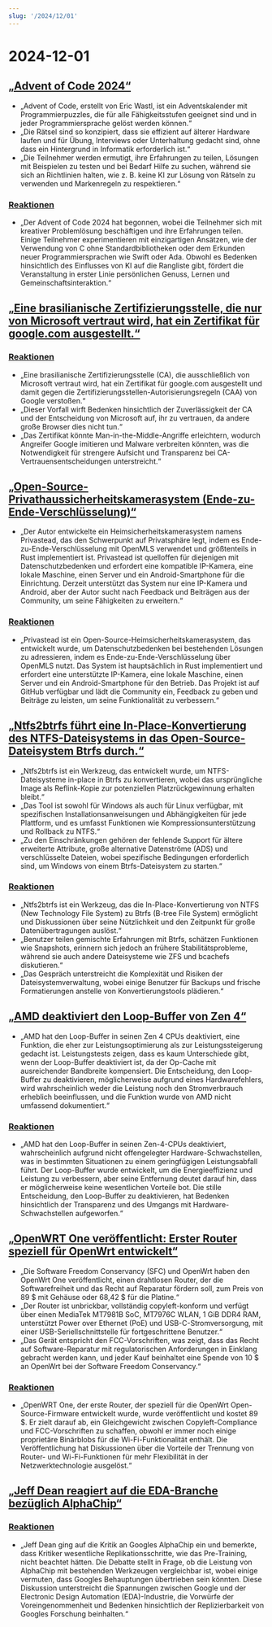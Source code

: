 ```yaml
---
slug: '/2024/12/01'
---
```


# 2024-12-01

## [„Advent of Code 2024“](https://adventofcode.com/2024/about)

- „Advent of Code, erstellt von Eric Wastl, ist ein Adventskalender mit Programmierpuzzles, die für alle Fähigkeitsstufen geeignet sind und in jeder Programmiersprache gelöst werden können.“
- „Die Rätsel sind so konzipiert, dass sie effizient auf älterer Hardware laufen und für Übung, Interviews oder Unterhaltung gedacht sind, ohne dass ein Hintergrund in Informatik erforderlich ist.“
- „Die Teilnehmer werden ermutigt, ihre Erfahrungen zu teilen, Lösungen mit Beispielen zu testen und bei Bedarf Hilfe zu suchen, während sie sich an Richtlinien halten, wie z. B. keine KI zur Lösung von Rätseln zu verwenden und Markenregeln zu respektieren.“

### [Reaktionen](https://news.ycombinator.com/item?id=42287231)

- „Der Advent of Code 2024 hat begonnen, wobei die Teilnehmer sich mit kreativer Problemlösung beschäftigen und ihre Erfahrungen teilen. Einige Teilnehmer experimentieren mit einzigartigen Ansätzen, wie der Verwendung von C ohne Standardbibliotheken oder dem Erkunden neuer Programmiersprachen wie Swift oder Ada. Obwohl es Bedenken hinsichtlich des Einflusses von KI auf die Rangliste gibt, fördert die Veranstaltung in erster Linie persönlichen Genuss, Lernen und Gemeinschaftsinteraktion.“

## [„Eine brasilianische Zertifizierungsstelle, die nur von Microsoft vertraut wird, hat ein Zertifikat für google.com ausgestellt.“](https://follow.agwa.name/notice/AoZSMI38xcA3TrN1sm)

### [Reaktionen](https://news.ycombinator.com/item?id=42284202)

- „Eine brasilianische Zertifizierungsstelle (CA), die ausschließlich von Microsoft vertraut wird, hat ein Zertifikat für google.com ausgestellt und damit gegen die Zertifizierungsstellen-Autorisierungsregeln (CAA) von Google verstoßen.“
- „Dieser Vorfall wirft Bedenken hinsichtlich der Zuverlässigkeit der CA und der Entscheidung von Microsoft auf, ihr zu vertrauen, da andere große Browser dies nicht tun.“
- „Das Zertifikat könnte Man-in-the-Middle-Angriffe erleichtern, wodurch Angreifer Google imitieren und Malware verbreiten könnten, was die Notwendigkeit für strengere Aufsicht und Transparenz bei CA-Vertrauensentscheidungen unterstreicht.“

## [„Open-Source-Privathaussicherheitskamerasystem (Ende-zu-Ende-Verschlüsselung)“](https://github.com/privastead/privastead)

- „Der Autor entwickelte ein Heimsicherheitskamerasystem namens Privastead, das den Schwerpunkt auf Privatsphäre legt, indem es Ende-zu-Ende-Verschlüsselung mit OpenMLS verwendet und größtenteils in Rust implementiert ist. Privastead ist quelloffen für diejenigen mit Datenschutzbedenken und erfordert eine kompatible IP-Kamera, eine lokale Maschine, einen Server und ein Android-Smartphone für die Einrichtung. Derzeit unterstützt das System nur eine IP-Kamera und Android, aber der Autor sucht nach Feedback und Beiträgen aus der Community, um seine Fähigkeiten zu erweitern.“

### [Reaktionen](https://news.ycombinator.com/item?id=42284412)

- „Privastead ist ein Open-Source-Heimsicherheitskamerasystem, das entwickelt wurde, um Datenschutzbedenken bei bestehenden Lösungen zu adressieren, indem es Ende-zu-Ende-Verschlüsselung über OpenMLS nutzt. Das System ist hauptsächlich in Rust implementiert und erfordert eine unterstützte IP-Kamera, eine lokale Maschine, einen Server und ein Android-Smartphone für den Betrieb. Das Projekt ist auf GitHub verfügbar und lädt die Community ein, Feedback zu geben und Beiträge zu leisten, um seine Funktionalität zu verbessern.“

## [„Ntfs2btrfs führt eine In-Place-Konvertierung des NTFS-Dateisystems in das Open-Source-Dateisystem Btrfs durch.“](https://github.com/maharmstone/ntfs2btrfs)

- „Ntfs2btrfs ist ein Werkzeug, das entwickelt wurde, um NTFS-Dateisysteme in-place in Btrfs zu konvertieren, wobei das ursprüngliche Image als Reflink-Kopie zur potenziellen Platzrückgewinnung erhalten bleibt.“
- „Das Tool ist sowohl für Windows als auch für Linux verfügbar, mit spezifischen Installationsanweisungen und Abhängigkeiten für jede Plattform, und es umfasst Funktionen wie Kompressionsunterstützung und Rollback zu NTFS.“
- „Zu den Einschränkungen gehören der fehlende Support für ältere erweiterte Attribute, große alternative Datenströme (ADS) und verschlüsselte Dateien, wobei spezifische Bedingungen erforderlich sind, um Windows von einem Btrfs-Dateisystem zu starten.“

### [Reaktionen](https://news.ycombinator.com/item?id=42283950)

- „Ntfs2btrfs ist ein Werkzeug, das die In-Place-Konvertierung von NTFS (New Technology File System) zu Btrfs (B-tree File System) ermöglicht und Diskussionen über seine Nützlichkeit und den Zeitpunkt für große Datenübertragungen auslöst.“
- „Benutzer teilen gemischte Erfahrungen mit Btrfs, schätzen Funktionen wie Snapshots, erinnern sich jedoch an frühere Stabilitätsprobleme, während sie auch andere Dateisysteme wie ZFS und bcachefs diskutieren.“
- „Das Gespräch unterstreicht die Komplexität und Risiken der Dateisystemverwaltung, wobei einige Benutzer für Backups und frische Formatierungen anstelle von Konvertierungstools plädieren.“

## [„AMD deaktiviert den Loop-Buffer von Zen 4“](https://chipsandcheese.com/p/amd-disables-zen-4s-loop-buffer)

- „AMD hat den Loop-Buffer in seinen Zen 4 CPUs deaktiviert, eine Funktion, die eher zur Leistungsoptimierung als zur Leistungssteigerung gedacht ist. Leistungstests zeigen, dass es kaum Unterschiede gibt, wenn der Loop-Buffer deaktiviert ist, da der Op-Cache mit ausreichender Bandbreite kompensiert. Die Entscheidung, den Loop-Buffer zu deaktivieren, möglicherweise aufgrund eines Hardwarefehlers, wird wahrscheinlich weder die Leistung noch den Stromverbrauch erheblich beeinflussen, und die Funktion wurde von AMD nicht umfassend dokumentiert.“

### [Reaktionen](https://news.ycombinator.com/item?id=42283933)

- „AMD hat den Loop-Buffer in seinen Zen-4-CPUs deaktiviert, wahrscheinlich aufgrund nicht offengelegter Hardware-Schwachstellen, was in bestimmten Situationen zu einem geringfügigen Leistungsabfall führt. Der Loop-Buffer wurde entwickelt, um die Energieeffizienz und Leistung zu verbessern, aber seine Entfernung deutet darauf hin, dass er möglicherweise keine wesentlichen Vorteile bot. Die stille Entscheidung, den Loop-Buffer zu deaktivieren, hat Bedenken hinsichtlich der Transparenz und des Umgangs mit Hardware-Schwachstellen aufgeworfen.“

## [„OpenWRT One veröffentlicht: Erster Router speziell für OpenWrt entwickelt“](https://sfconservancy.org/news/2024/nov/29/openwrt-one-wireless-router-now-ships-black-friday/)

- „Die Software Freedom Conservancy (SFC) und OpenWrt haben den OpenWrt One veröffentlicht, einen drahtlosen Router, der die Softwarefreiheit und das Recht auf Reparatur fördern soll, zum Preis von 89 $ mit Gehäuse oder 68,42 $ für die Platine.“
- „Der Router ist unbrickbar, vollständig copyleft-konform und verfügt über einen MediaTek MT7981B SoC, MT7976C WLAN, 1 GiB DDR4 RAM, unterstützt Power over Ethernet (PoE) und USB-C-Stromversorgung, mit einer USB-Seriellschnittstelle für fortgeschrittene Benutzer.“
- „Das Gerät entspricht den FCC-Vorschriften, was zeigt, dass das Recht auf Software-Reparatur mit regulatorischen Anforderungen in Einklang gebracht werden kann, und jeder Kauf beinhaltet eine Spende von 10 $ an OpenWrt bei der Software Freedom Conservancy.“

### [Reaktionen](https://news.ycombinator.com/item?id=42285689)

- „OpenWRT One, der erste Router, der speziell für die OpenWrt Open-Source-Firmware entwickelt wurde, wurde veröffentlicht und kostet 89 $. Er zielt darauf ab, ein Gleichgewicht zwischen Copyleft-Compliance und FCC-Vorschriften zu schaffen, obwohl er immer noch einige proprietäre Binärblobs für die Wi-Fi-Funktionalität enthält. Die Veröffentlichung hat Diskussionen über die Vorteile der Trennung von Router- und Wi-Fi-Funktionen für mehr Flexibilität in der Netzwerktechnologie ausgelöst.“

## [„Jeff Dean reagiert auf die EDA-Branche bezüglich AlphaChip“](https://twitter.com/JeffDean/status/1858540085794451906)

### [Reaktionen](https://news.ycombinator.com/item?id=42285128)

- „Jeff Dean ging auf die Kritik an Googles AlphaChip ein und bemerkte, dass Kritiker wesentliche Replikationsschritte, wie das Pre-Training, nicht beachtet hätten. Die Debatte stellt in Frage, ob die Leistung von AlphaChip mit bestehenden Werkzeugen vergleichbar ist, wobei einige vermuten, dass Googles Behauptungen übertrieben sein könnten. Diese Diskussion unterstreicht die Spannungen zwischen Google und der Electronic Design Automation (EDA)-Industrie, die Vorwürfe der Voreingenommenheit und Bedenken hinsichtlich der Replizierbarkeit von Googles Forschung beinhalten.“

<head>
  <meta property="og:title" content="„Advent of Code 2024“" />
  <meta property="og:type" content="website" />
  <meta property="og:image" content="https://og.cho.sh/api/og/?title=%E2%80%9EAdvent%20of%20Code%202024%E2%80%9C&subheading=Sonntag%2C%201.%20Dezember%202024%3A%20Hacker%20News%20Zusammenfassung" />
</head>
